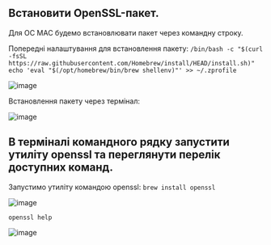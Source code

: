 ## Встановити OpenSSL-пакет. 
Для ОС MAC будемо встановлювати пакет через командну строку.

Попередні налаштування для встановлення пакету:
`/bin/bash -c "$(curl -fsSL https://raw.githubusercontent.com/Homebrew/install/HEAD/install.sh)"`
`echo 'eval "$(/opt/homebrew/bin/brew shellenv)"' >> ~/.zprofile`

![image](https://user-images.githubusercontent.com/56130345/207857100-0e57e7c2-2c47-4ba0-b5c9-d0a3cde41209.png)

Встановлення пакету через термінал:

![image](https://user-images.githubusercontent.com/56130345/207857277-c90172f2-b11d-4f7c-a706-3ef8fd65c23a.png)

## В терміналі командного рядку запустити утиліту openssl та переглянути перелік доступних команд.

Запустимо утиліту командою openssl:
`brew install openssl`

![image](https://user-images.githubusercontent.com/56130345/207857373-aaeaaff3-800e-4a5c-8733-e22d25751ee9.png)

`openssl help`

![image](https://user-images.githubusercontent.com/56130345/207857833-727825f1-1f15-48ad-a2bc-b91fb105bd85.png)
